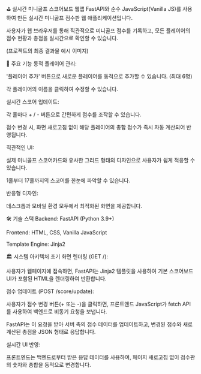 ⛳ 실시간 미니골프 스코어보드 웹앱
FastAPI와 순수 JavaScript(Vanilla JS)를 사용하여 만든 실시간 미니골프 점수판 웹 애플리케이션입니다.

사용자가 웹 브라우저를 통해 직관적으로 미니골프 점수를 기록하고, 모든 플레이어의 점수 현황과 총점을 실시간으로 확인할 수 있습니다.

(프로젝트의 최종 결과물 예시 이미지)

🚀 주요 기능
동적 플레이어 관리:

'플레이어 추가' 버튼으로 새로운 플레이어를 동적으로 추가할 수 있습니다. (최대 6명)

각 플레이어의 이름을 클릭하여 수정할 수 있습니다.

실시간 스코어 업데이트:

각 홀마다 + / - 버튼으로 간편하게 점수를 조작할 수 있습니다.

점수 변경 시, 화면 새로고침 없이 해당 플레이어의 총합 점수가 즉시 자동 계산되어 반영됩니다.

직관적인 UI:

실제 미니골프 스코어카드와 유사한 그리드 형태의 디자인으로 사용자가 쉽게 적응할 수 있습니다.

1홀부터 17홀까지의 스코어를 한눈에 파악할 수 있습니다.

반응형 디자인:

데스크톱과 모바일 환경 모두에서 최적화된 화면을 제공합니다.

🛠️ 기술 스택
Backend: FastAPI (Python 3.9+)

Frontend: HTML, CSS, Vanilla JavaScript

Template Engine: Jinja2

🏛️ 시스템 아키텍처
초기 화면 렌더링 (GET /):

사용자가 웹페이지에 접속하면, FastAPI는 Jinja2 템플릿을 사용하여 기본 스코어보드 UI가 포함된 HTML을 렌더링하여 반환합니다.

점수 업데이트 (POST /score/update):

사용자가 점수 변경 버튼(+ 또는 -)을 클릭하면, 프론트엔드 JavaScript가 fetch API를 사용하여 백엔드로 비동기 요청을 보냅니다.

FastAPI는 이 요청을 받아 서버 측의 점수 데이터를 업데이트하고, 변경된 점수와 새로 계산된 총점을 JSON 형태로 응답합니다.

실시간 UI 반영:

프론트엔드는 백엔드로부터 받은 응답 데이터를 사용하여, 페이지 새로고침 없이 점수판의 숫자와 총합을 동적으로 변경합니다.
